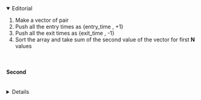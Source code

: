 <details open>
	<summary>Editorial</summary>
	<ol>
		<li>Make a vector of pair</li>
		<li>Push all the entry times as {entry_time , +1}</li>
		<li>Push all the exit times as {exit_time , -1}</li>
		<li>Sort the array and take sum of the second value of the vector for first <strong>N</strong> values</li>
	</ol>
	<br>
	<h4>Second</h4>

</details>
<br>
<details>
	
	#include<bits/stdc++.h>
	#define ll long long
	#define vcll vector<ll>
	using namespace std;
	 
	void init() {
	#ifndef ONLINE_JUDGE
		freopen("input.txt", "r", stdin);
		freopen("output.txt", "w", stdout);
	#endif
	}
	 
	int main() {
		init();
		ios_base::sync_with_stdio(false); cin.tie(NULL);
	 
		ll n;
		cin >> n;
		vector<pair<ll, ll>> a;
	 
		for (ll i = 0; i < n; i++) {
			ll x , y;
			cin >> x >> y;
			a.push_back({x, 1});
			a.push_back({y, -1});
		}
	 
		sort(a.begin() , a.end());
	 
		ll mx , sum;
		sum = mx = 0;
		for (auto person : a) {
			sum += person.second;
			mx = max(sum , mx);
		}
		if (mx < 0)
			mx = 0;
		cout << mx;
	 
	}

</details>